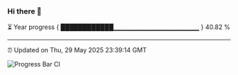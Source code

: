 ### Hi there 👋

⏳ Year progress { ████████████▁▁▁▁▁▁▁▁▁▁▁▁▁▁▁▁▁▁ } 40.82 %

---

⏰ Updated on Thu, 29 May 2025 23:39:14 GMT

![Progress Bar CI](https://github.com/IshwaranRudhara/GIT-ACTION/workflows/Progress%20Bar%20CI/badge.svg)

